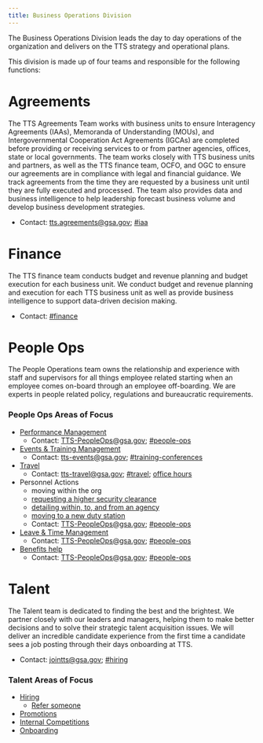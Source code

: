 ```yaml
---
title: Business Operations Division
---
```


The Business Operations Division leads the day to day operations of the organization and delivers on the TTS strategy and
operational plans.

This division is made up of four teams and responsible for the following functions:

# Agreements

The TTS Agreements Team works with business units to ensure Interagency Agreements (IAAs), Memoranda of
Understanding (MOUs), and Intergovernmental Cooperation Act Agreements (IGCAs) are completed before providing or receiving
services to or from partner agencies, offices, state or local governments. The team works closely with TTS business units and
partners, as well as the TTS finance team, OCFO, and OGC to ensure our agreements are in compliance with legal and financial
guidance. We track agreements from the time they are requested by a business unit until they are fully executed and processed. The team also provides data and business intelligence to help leadership forecast business volume and develop business development strategies.

- Contact: tts.agreements@gsa.gov; [#iaa](https://gsa-tts.slack.com/messages/iaa)

# Finance

The TTS finance team conducts budget and revenue planning and budget execution for each business unit. We conduct budget and revenue planning and execution for each TTS business unit as well as provide business intelligence to support data-driven decision making.

- Contact: [#finance](https://gsa-tts.slack.com/messages/finance)

# People Ops

The People Operations team owns the relationship and experience with staff and supervisors for all things
employee related starting when an employee comes on-board through an employee off-boarding. We are experts in people related
policy, regulations and bureaucratic requirements.

### People Ops Areas of Focus

- [Performance Management]({{site.baseurl}}/performance-management/)
  - Contact: TTS-PeopleOps@gsa.gov; [#people-ops](https://gsa-tts.slack.com/messages/people-ops)
- [Events & Training Management]({{site.baseurl}}/conferences-events-training/)
  - Contact: tts-events@gsa.gov; [#training-conferences](https://gsa-tts.slack.com/messages/training-conferences)
- [Travel]({{site.baseurl}}/travel-guide-table-of-contents/)
  - Contact: tts-travel@gsa.gov; [#travel](https://gsa-tts.slack.com/messages/travel); [office hours](https://sites.google.com/a/gsa.gov/tts-office-hours/)
- Personnel Actions
  - moving within the org
  - [requesting a higher security clearance]({{site.baseurl}}/top-secret/)
  - [detailing within, to, and from an agency]({{site.baseurl}}/assignee-detail/)
  - [moving to a new duty station]({{site.baseurl}}/moving/)
  - Contact: TTS-PeopleOps@gsa.gov; [#people-ops](https://gsa-tts.slack.com/messages/people-ops)
- [Leave & Time Management]({{site.baseurl}}/leave/)
  - Contact: TTS-PeopleOps@gsa.gov; [#people-ops](https://gsa-tts.slack.com/messages/people-ops)
- [Benefits help]({{site.baseurl}}/benefits/)
  - Contact: TTS-PeopleOps@gsa.gov; [#people-ops](https://gsa-tts.slack.com/messages/people-ops)

# Talent

The Talent team is dedicated to finding the best and the brightest. We partner closely with our leaders and
managers, helping them to make better decisions and to solve their strategic talent acquisition issues. We will deliver an
incredible candidate experience from the first time a candidate sees a job posting through their days onboarding at TTS.

- Contact: jointts@gsa.gov; [#hiring](https://gsa-tts.slack.com/messages/hiring)

### Talent Areas of Focus

- [Hiring]({{site.baseurl}}/hiring/)
  - [Refer someone]({{site.baseurl}}/talent/#referring-a-person)
- [Promotions]({{site.baseurl}}/promotions/)
- [Internal Competitions]({{site.baseurl}}/ttsjobs/)
- [Onboarding]({{site.baseurl}}/tts-classes/)
